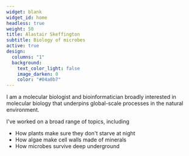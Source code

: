 ```yaml
---
widget: blank
widget_id: home
headless: true
weight: 50
title: Alastair Skeffington
subtitle: Biology of microbes
active: true
design:
  columns: "1"
  background:
    text_color_light: false
    image_darken: 0
    color: "#04a0b7"
---
```

<!--StartFragment-->

I am a molecular biologist and bioinformatician broadly interested in molecular biology that underpins global-scale processes in the natural environment. 

<!--EndFragment-->



I've worked on a broad range of topics, including

* How plants make sure they don't starve at night
* How algae make cell walls made of minerals
* How microbes survive deep underground